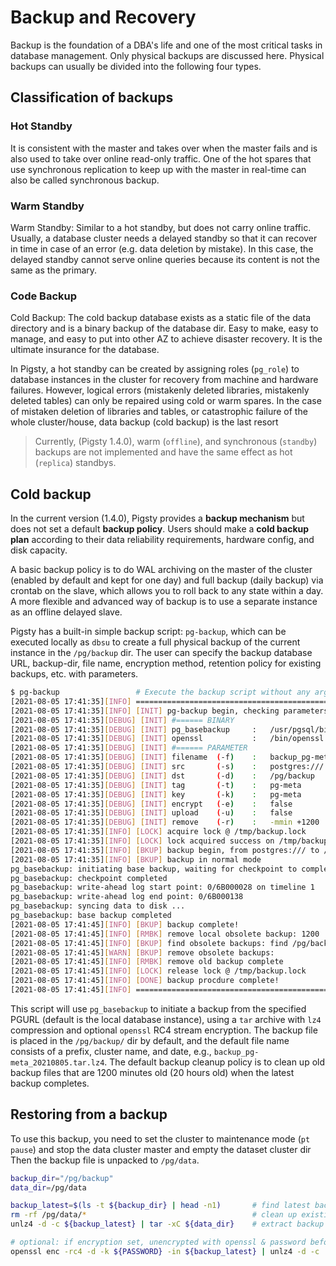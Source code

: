 # Backup and Recovery

Backup is the foundation of a DBA's life and one of the most critical tasks in database management. Only physical backups are discussed here. Physical backups can usually be divided into the following four types.

## Classification of backups

### Hot Standby

It is consistent with the master and takes over when the master fails and is also used to take over online read-only traffic. One of the hot spares that use synchronous replication to keep up with the master in real-time can also be called synchronous backup.

### Warm Standby

Warm Standby: Similar to a hot standby, but does not carry online traffic. Usually, a database cluster needs a delayed standby so that it can recover in time in case of an error (e.g. data deletion by mistake). In this case, the delayed standby cannot serve online queries because its content is not the same as the primary.

### Code Backup

Cold Backup: The cold backup database exists as a static file of the data directory and is a binary backup of the database dir. Easy to make, easy to manage, and easy to put into other AZ to achieve disaster recovery. It is the ultimate insurance for the database.


In Pigsty, a hot standby can be created by assigning roles (`pg_role`) to database instances in the cluster for recovery from machine and hardware failures. However, logical errors (mistakenly deleted libraries, mistakenly deleted tables) can only be repaired using cold or warm spares.
In the case of mistaken deletion of libraries and tables, or catastrophic failure of the whole cluster/house, data backup (cold backup) is the last resort

> Currently, (Pigsty 1.4.0), warm (`offline`), and synchronous (`standby`) backups are not implemented and have the same effect as hot (`replica`) standbys.



## Cold backup

In the current version (1.4.0), Pigsty provides a **backup mechanism** but does not set a default **backup policy**. Users should make a **cold backup plan** according to their data reliability requirements, hardware config, and disk capacity.

A basic backup policy is to do WAL archiving on the master of the cluster (enabled by default and kept for one day) and full backup (daily backup) via crontab on the slave, which allows you to roll back to any state within a day. A more flexible and advanced way of backup is to use a separate instance as an offline delayed slave.

Pigsty has a built-in simple backup script: `pg-backup`, which can be executed locally as `dbsu` to create a full physical backup of the current instance in the `/pg/backup` dir.
The user can specify the backup database URL, backup-dir, file name, encryption method, retention policy for existing backups, etc. with parameters.


```bash
$ pg-backup                 # Execute the backup script without any arguments
[2021-08-05 17:41:35][INFO] ================================================================
[2021-08-05 17:41:35][INFO] [INIT] pg-backup begin, checking parameters
[2021-08-05 17:41:35][DEBUG] [INIT] #====== BINARY
[2021-08-05 17:41:35][DEBUG] [INIT] pg_basebackup     :   /usr/pgsql/bin/pg_basebackup
[2021-08-05 17:41:35][DEBUG] [INIT] openssl           :   /bin/openssl
[2021-08-05 17:41:35][DEBUG] [INIT] #====== PARAMETER
[2021-08-05 17:41:35][DEBUG] [INIT] filename  (-f)    :   backup_pg-meta_20210805.tar.lz4
[2021-08-05 17:41:35][DEBUG] [INIT] src       (-s)    :   postgres:///
[2021-08-05 17:41:35][DEBUG] [INIT] dst       (-d)    :   /pg/backup
[2021-08-05 17:41:35][DEBUG] [INIT] tag       (-t)    :   pg-meta
[2021-08-05 17:41:35][DEBUG] [INIT] key       (-k)    :   pg-meta
[2021-08-05 17:41:35][DEBUG] [INIT] encrypt   (-e)    :   false
[2021-08-05 17:41:35][DEBUG] [INIT] upload    (-u)    :   false
[2021-08-05 17:41:35][DEBUG] [INIT] remove    (-r)    :   -mmin +1200
[2021-08-05 17:41:35][INFO] [LOCK] acquire lock @ /tmp/backup.lock
[2021-08-05 17:41:35][INFO] [LOCK] lock acquired success on /tmp/backup.lock, pid=25438
[2021-08-05 17:41:35][INFO] [BKUP] backup begin, from postgres:/// to /pg/backup/backup_pg-meta_20210805.tar.lz4
[2021-08-05 17:41:35][INFO] [BKUP] backup in normal mode
pg_basebackup: initiating base backup, waiting for checkpoint to complete
pg_basebackup: checkpoint completed
pg_basebackup: write-ahead log start point: 0/6B000028 on timeline 1
pg_basebackup: write-ahead log end point: 0/6B000138
pg_basebackup: syncing data to disk ...
pg_basebackup: base backup completed
[2021-08-05 17:41:45][INFO] [BKUP] backup complete!
[2021-08-05 17:41:45][INFO] [RMBK] remove local obsolete backup: 1200
[2021-08-05 17:41:45][INFO] [BKUP] find obsolete backups: find /pg/backup/ -maxdepth 1 -type f -mmin +1200 -name 'backup*.lz4'
[2021-08-05 17:41:45][WARN] [BKUP] remove obsolete backups:
[2021-08-05 17:41:45][INFO] [RMBK] remove old backup complete
[2021-08-05 17:41:45][INFO] [LOCK] release lock @ /tmp/backup.lock
[2021-08-05 17:41:45][INFO] [DONE] backup procdure complete!
[2021-08-05 17:41:45][INFO] ================================================================
```

This script will use `pg_basebackup` to initiate a backup from the specified PGURL (default is the local database instance), using a `tar` archive with `lz4` compression and optional `openssl` RC4 stream encryption.
The backup file is placed in the `/pg/backup/` dir by default, and the default file name consists of a prefix, cluster name, and date, e.g., `backup_pg-meta_20210805.tar.lz4`.
The default backup cleanup policy is to clean up old backup files that are 1200 minutes old (20 hours old) when the latest backup completes.

## Restoring from a backup

To use this backup, you need to set the cluster to maintenance mode (`pt pause`) and stop the data cluster master and empty the dataset cluster dir Then the backup file is unpacked to `/pg/data`.

```bash
backup_dir="/pg/backup"
data_dir=/pg/data

backup_latest=$(ls -t ${backup_dir} | head -n1)       # find latest backup
rm -rf /pg/data/*                                     # clean up existing folder (dangerous)
unlz4 -d -c ${backup_latest} | tar -xC ${data_dir}    # extract backup into data dir

# optional: if encryption set, unencrypted with openssl & password before extraction
openssl enc -rc4 -d -k ${PASSWORD} -in ${backup_latest} | unlz4 -d -c | tar -xC ${data_dir}
```
